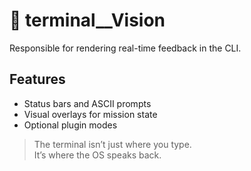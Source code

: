 # 🧠 terminal__Vision

Responsible for rendering real-time feedback in the CLI.

## Features
- Status bars and ASCII prompts
- Visual overlays for mission state
- Optional plugin modes

> The terminal isn’t just where you type.  
> It’s where the OS speaks back.
